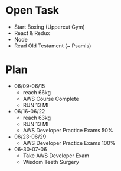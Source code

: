 # Open Task
* Start Boxing (Uppercut Gym)
* React & Redux
* Node
* Read Old Testament (~ Psamls)

# Plan
* 06/09-06/15
  * reach 66kg
  * AWS Course Complete
  * RUN 13 MI
* 06/16-06/22
  * reach 63kg
  * RUN 13 MI
  * AWS Developer Practice Exams 50%
* 06/23-06/29
  * AWS Developer Practice Exams 100%
* 06-30-07-06
  * Take AWS Developer Exam
  * Wisdom Teeth Surgery
